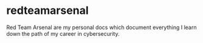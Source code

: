 # redteamarsenal
Red Team Arsenal are my personal docs which document everything I learn down the path of my career in cybersecurity.
